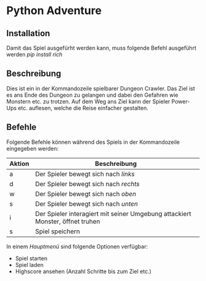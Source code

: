 # Python Adventure

## Installation
Damit das Spiel ausgefürht werden kann, muss folgende Befehl ausgeführt werden *pip install rich*

## Beschreibung
Dies ist ein in der Kommandozeile spielbarer Dungeon Crawler.
Das Ziel ist es ans Ende des Dungeon zu gelangen und dabei den Gefahren wie Monstern etc. zu trotzen. Auf dem Weg ans Ziel kann der Spieler Power-Ups etc. auflesen, welche die Reise einfacher gestalten.

## Befehle
Folgende Befehle können während des Spiels in der Kommandozeile eingegeben werden:

| Aktion      |Beschreibung|
|-----------|------------|
| a               | Der Spieler bewegt sich nach *links*                                                   |
| d           | Der Spieler bewegt sich nach *rechts*                                                      |
| w           | Der Spieler bewegt sich nach *oben*                                                      |
| s             | Der Spieler bewegt sich nach *unten*                                                    |
| i            | Der Spieler interagiert mit seiner Umgebung attackiert Monster, öffnet truhen           |
| s         | Spiel speichern                                                                           |


In einem *Hauptmenü* sind folgende Optionen verfügbar:
- Spiel starten
- Spiel laden
- Highscore ansehen (Anzahl Schritte bis zum Ziel etc.)

